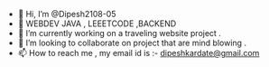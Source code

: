 - 👋 Hi, I’m @Dipesh2108-05
- 👀 WEBDEV JAVA , LEEETCODE ,BACKEND 
- 🌱 I’m currently working on a traveling website project .
- 💞️ I’m looking to collaborate on project that are mind blowing .
- 📫 How to reach me , my email id is :- dipeshkardate@gmail.com


<!---
Dipesh2108-05/Dipesh2108-05 is a ✨ special ✨ repository because its `README.md` (this file) appears on your GitHub profile.
You can click the Preview link to take a look at your changes.
--->
